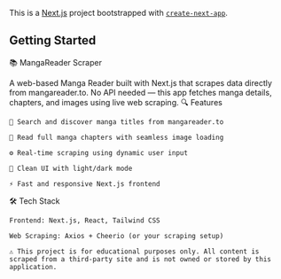 This is a [Next.js](https://nextjs.org) project bootstrapped with [`create-next-app`](https://nextjs.org/docs/app/api-reference/cli/create-next-app).

## Getting Started
📚 MangaReader Scraper

A web-based Manga Reader built with Next.js that scrapes data directly from mangareader.to. No API needed — this app fetches manga details, chapters, and images using live web scraping.
🔍 Features

    🔎 Search and discover manga titles from mangareader.to

    📖 Read full manga chapters with seamless image loading

    ⚙️ Real-time scraping using dynamic user input

    🌙 Clean UI with light/dark mode

    ⚡ Fast and responsive Next.js frontend

🛠 Tech Stack

    Frontend: Next.js, React, Tailwind CSS

    Web Scraping: Axios + Cheerio (or your scraping setup)

    ⚠️ This project is for educational purposes only. All content is scraped from a third-party site and is not owned or stored by this application.
